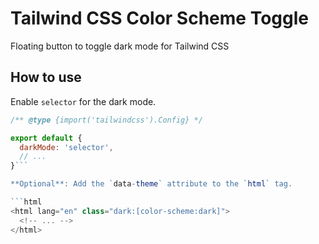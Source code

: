 # Tailwind CSS Color Scheme Toggle

Floating button to toggle dark mode for Tailwind CSS

## How to use

Enable `selector` for the dark mode.

```js
/** @type {import('tailwindcss').Config} */

export default {
  darkMode: 'selector',
  // ...
}```

**Optional**: Add the `data-theme` attribute to the `html` tag.

```html
<html lang="en" class="dark:[color-scheme:dark]">
  <!-- ... -->
</html>
```
